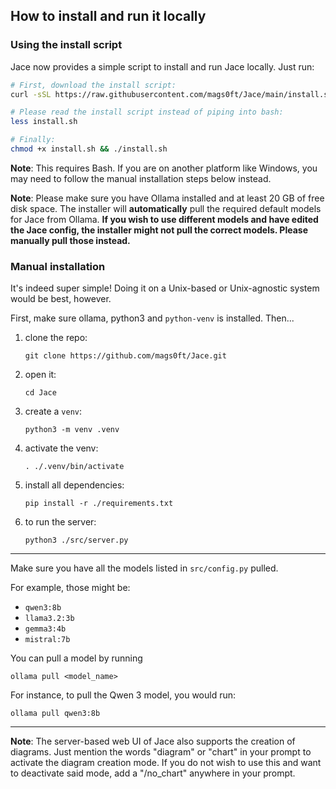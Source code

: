## How to install and run it locally

### Using the install script

Jace now provides a simple script to install and run Jace locally. Just run:

```bash
# First, download the install script:
curl -sSL https://raw.githubusercontent.com/mags0ft/Jace/main/install.sh > install.sh

# Please read the install script instead of piping into bash:
less install.sh

# Finally:
chmod +x install.sh && ./install.sh
```

**Note**: This requires Bash. If you are on another platform like Windows, you may need to follow the manual installation steps below instead.

**Note**: Please make sure you have Ollama installed and at least 20 GB of free disk space. The installer will **automatically** pull the required default models for Jace from Ollama. **If you wish to use different models and have edited the Jace config, the installer might not pull the correct models. Please manually pull those instead.**

### Manual installation

It's indeed super simple! Doing it on a Unix-based or Unix-agnostic system would be best, however.

First, make sure ollama, python3 and `python-venv` is installed. Then...

1. clone the repo:
    ```
    git clone https://github.com/mags0ft/Jace.git
    ```

2. open it:
    ```
    cd Jace
    ```

3. create a `venv`:
    ```
    python3 -m venv .venv
    ```

4. activate the venv:
    ```
    . ./.venv/bin/activate
    ```

5. install all dependencies:
    ```
    pip install -r ./requirements.txt
    ```

6. to run the server: 
    ```
    python3 ./src/server.py
    ```

---

Make sure you have all the models listed in `src/config.py` pulled.

For example, those might be:

- `qwen3:8b`
- `llama3.2:3b`
- `gemma3:4b`
- `mistral:7b`

You can pull a model by running

```
ollama pull <model_name>
```

For instance, to pull the Qwen 3 model, you would run:

```
ollama pull qwen3:8b
```

--- 

**Note**: The server-based web UI of Jace also supports the creation of diagrams. Just mention the words "diagram" or "chart" in your prompt to activate the diagram creation mode. If you do not wish to use this and want to deactivate said mode, add a "/no_chart" anywhere in your prompt.
